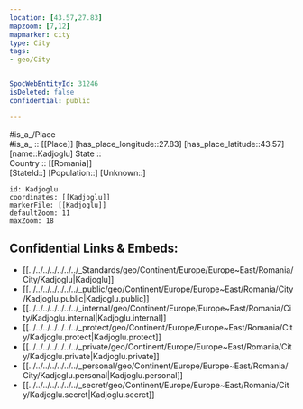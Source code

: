 ```yaml
---
location: [43.57,27.83] 
mapzoom: [7,12] 
mapmarker: city 
type: City
tags:
- geo/City


SpocWebEntityId: 31246
isDeleted: false
confidential: public

---
```

#is_a_/Place  
#is_a_ :: [[Place]] 
[has_place_longitude::27.83] 
[has_place_latitude::43.57] 
[name::Kadjoglu] 
State ::  
Country :: [[Romania]]  
[StateId::] 
[Population::] 
[Unknown::] 


```leaflet
id: Kadjoglu
coordinates: [[Kadjoglu]] 
markerFile: [[Kadjoglu]] 
defaultZoom: 11 
maxZoom: 18
```


## Confidential Links & Embeds: 
- [[../../../../../../../_Standards/geo/Continent/Europe/Europe~East/Romania/City/Kadjoglu|Kadjoglu]] 
- [[../../../../../../../_public/geo/Continent/Europe/Europe~East/Romania/City/Kadjoglu.public|Kadjoglu.public]] 
- [[../../../../../../../_internal/geo/Continent/Europe/Europe~East/Romania/City/Kadjoglu.internal|Kadjoglu.internal]] 
- [[../../../../../../../_protect/geo/Continent/Europe/Europe~East/Romania/City/Kadjoglu.protect|Kadjoglu.protect]] 
- [[../../../../../../../_private/geo/Continent/Europe/Europe~East/Romania/City/Kadjoglu.private|Kadjoglu.private]] 
- [[../../../../../../../_personal/geo/Continent/Europe/Europe~East/Romania/City/Kadjoglu.personal|Kadjoglu.personal]] 
- [[../../../../../../../_secret/geo/Continent/Europe/Europe~East/Romania/City/Kadjoglu.secret|Kadjoglu.secret]] 

